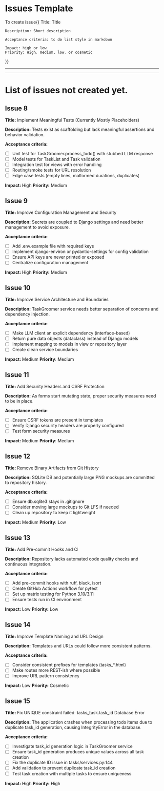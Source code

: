 # Issues Template

To create issue{{ 
    Title:  Title

    Description: Short description

    Acceptance criteria: to do list style in markdown

    Impact: high or low
    Priority: High, medium, low, or cosmetic
}}

---
---
# List of issues not created yet. 

## Issue 8
**Title:** Implement Meaningful Tests (Currently Mostly Placeholders)

**Description:** Tests exist as scaffolding but lack meaningful assertions and behavior validation.

**Acceptance criteria:**
- [ ] Unit test for TaskGroomer.process_todo() with stubbed LLM response
- [ ] Model tests for TaskList and Task validation
- [ ] Integration test for views with error handling
- [ ] Routing/smoke tests for URL resolution
- [ ] Edge case tests (empty lines, malformed durations, duplicates)

**Impact:** High
**Priority:** Medium

## Issue 9
**Title:** Improve Configuration Management and Security

**Description:** Secrets are coupled to Django settings and need better management to avoid exposure.

**Acceptance criteria:**
- [ ] Add .env.example file with required keys
- [ ] Implement django-environ or pydantic-settings for config validation
- [ ] Ensure API keys are never printed or exposed
- [ ] Centralize configuration management

**Impact:** High
**Priority:** Medium

## Issue 10
**Title:** Improve Service Architecture and Boundaries

**Description:** TaskGroomer service needs better separation of concerns and dependency injection.

**Acceptance criteria:**
- [ ] Make LLM client an explicit dependency (interface-based)
- [ ] Return pure data objects (dataclass) instead of Django models
- [ ] Implement mapping to models in view or repository layer
- [ ] Create clean service boundaries

**Impact:** Medium
**Priority:** Medium

## Issue 11
**Title:** Add Security Headers and CSRF Protection

**Description:** As forms start mutating state, proper security measures need to be in place.

**Acceptance criteria:**
- [ ] Ensure CSRF tokens are present in templates
- [ ] Verify Django security headers are properly configured
- [ ] Test form security measures

**Impact:** Medium
**Priority:** Medium

## Issue 12
**Title:** Remove Binary Artifacts from Git History

**Description:** SQLite DB and potentially large PNG mockups are committed to repository history.

**Acceptance criteria:**
- [ ] Ensure db.sqlite3 stays in .gitignore
- [ ] Consider moving large mockups to Git LFS if needed
- [ ] Clean up repository to keep it lightweight

**Impact:** Medium
**Priority:** Low

## Issue 13
**Title:** Add Pre-commit Hooks and CI

**Description:** Repository lacks automated code quality checks and continuous integration.

**Acceptance criteria:**
- [ ] Add pre-commit hooks with ruff, black, isort
- [ ] Create GitHub Actions workflow for pytest
- [ ] Set up matrix testing for Python 3.10/3.11
- [ ] Ensure tests run in CI environment

**Impact:** Low
**Priority:** Low

## Issue 14
**Title:** Improve Template Naming and URL Design

**Description:** Templates and URLs could follow more consistent patterns.

**Acceptance criteria:**
- [ ] Consider consistent prefixes for templates (tasks_*.html)
- [ ] Make routes more REST-ish where possible
- [ ] Improve URL pattern consistency

**Impact:** Low
**Priority:** Cosmetic

## Issue 15
**Title:** Fix UNIQUE constraint failed: tasks_task.task_id Database Error

**Description:** The application crashes when processing todo items due to duplicate task_id generation, causing IntegrityError in the database.

**Acceptance criteria:**
- [ ] Investigate task_id generation logic in TaskGroomer service
- [ ] Ensure task_id generation produces unique values across all task creation
- [ ] Fix the duplicate ID issue in tasks/services.py:144
- [ ] Add validation to prevent duplicate task_id creation
- [ ] Test task creation with multiple tasks to ensure uniqueness

**Impact:** High
**Priority:** High

